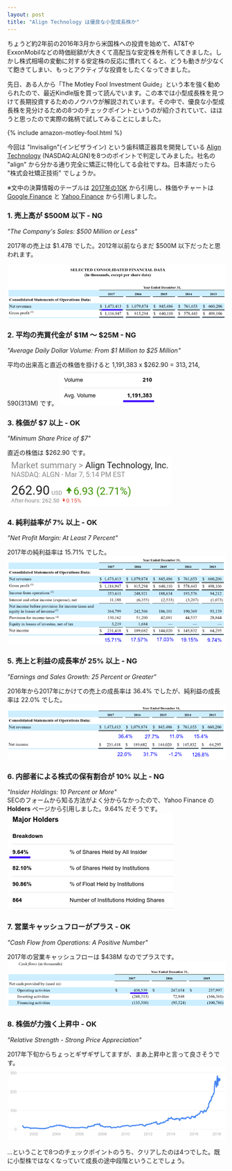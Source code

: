 ```yaml
---
layout: post
title: "Align Technology は優良な小型成長株か"
---
```

ちょうど約2年前の2016年3月から米国株への投資を始めて、AT&TやExxonMobilなどの時価総額が大きくて高配当な安定株を所有してきました。しかし株式相場の変動に対する安定株の反応に慣れてくると、どうも動きが少なくて飽きてしまい、もっとアクティブな投資をしたくなってきました。

先日、ある人から「The Motley Fool Investment Guide」という本を強く勧められたので、最近Kindle版を買って読んでいます。この本では小型成長株を見つけて長期投資するためのノウハウが解説されています。その中で、優良な小型成長株を見分けるための8つのチェックポイントというのが紹介されていて、ほほうと思ったので実際の銘柄で試してみることにしました。

{% include amazon-motley-fool.html %}

今回は "Invisalign"(インビザライン) という歯科矯正器具を開発している [Align Technology](http://www.aligntech.com/) (NASDAQ:ALGN)を8つのポイントで判定してみました。社名の "align" から分かる通り完全に矯正に特化してる会社ですね。日本語だったら "株式会社矯正技術" でしょうか。

※文中の決算情報のテーブルは [2017年の10K](https://www.sec.gov/Archives/edgar/data/1097149/000109714918000010/algn-20171231x10k.htm) から引用し、株価やチャートは [Google Finance](https://www.google.co.jp/search?q=NASDAQ:ALGN) と [Yahoo Finance](https://finance.yahoo.com/quote/ALGN) から引用しました。

### 1. 売上高が $500M 以下 - NG

*"The Company's Sales: $500 Million or Less"*

2017年の売上は $1.47B でした。2012年以前ならまだ $500M 以下だったと思われます。


![売上高](/assets/img/ALGN-revenue.png)

### 2. 平均の売買代金が $1M ～ $25M - NG

*"Average Daily Dollar Volume: From $1 Million to $25 Million"*

平均の出来高と直近の株価を掛けると 1,191,383 x $262.90 = $313,214,590 ($313M) です。
![出来高](/assets/img/ALGN-volume.png)

### 3. 株価が $7 以上 - OK

*"Minimum Share Price of $7"*

直近の株価は $262.90 です。  
![株価](/assets/img/ALGN-price.png)

### 4. 純利益率が 7% 以上 - OK

*"Net Profit Margin: At Least 7 Percent"*

2017年の純利益率は 15.71% でした。
![純利益率](/assets/img/ALGN-net-profit-margin.png)

### 5. 売上と利益の成長率が 25% 以上 - NG

*"Earnings and Sales Growth: 25 Percent or Greater"*

2016年から2017年にかけての売上の成長率は 36.4% でしたが、純利益の成長率は 22.0% でした。
![成長率](/assets/img/ALGN-growth-rate.png)

### 6. 内部者による株式の保有割合が 10% 以上 - NG

*"Insider Holdings: 10 Percent or More"*  
SECのフォームから知る方法がよく分からなかったので、Yahoo Finance の **Holders** ページから引用しました。9.64% だそうです。  
![所有者](/assets/img/ALGN-holders.png)

### 7. 営業キャッシュフローがプラス - OK

*"Cash Flow from Operations: A Positive Number"*

2017年の営業キャッシュフローは $438M なのでプラスです。
![キャッシュフロー](/assets/img/ALGN-cashflow.png)

### 8. 株価が力強く上昇中 - OK

*"Relative Strength - Strong Price Appreciation"*

2017年下旬からちょっとギザギザしてますが、まあ上昇中と言って良さそうです。
![チャート](/assets/img/ALGN-chart.png)

…ということで8つのチェックポイントのうち、クリアしたのは4つでした。既に小型株ではなくなっていて成長の途中段階ということでしょう。